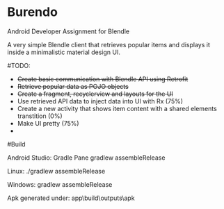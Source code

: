 # Burendo
Android Developer Assignment for Blendle

A very simple Blendle client that retrieves popular items and displays it inside a minimalistic material design UI.

#TODO:

* ~~Create basic communication with Blendle API using Retrofit~~
* ~~Retrieve popular data as POJO objects~~
* ~~Create a fragment, recyclerview and layouts for the UI~~
* Use retrieved API data to inject data into UI with Rx (75%)
* Create a new activity that shows item content with a shared elements transtition (0%)
* Make UI pretty (75%)
* 

#Build

Android Studio:  Gradle Pane gradlew assembleRelease

Linux:  ./gradlew assembleRelease

Windows: gradlew assembleRelease

Apk generated under: app\build\outputs\apk
